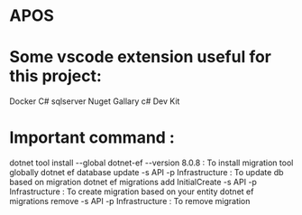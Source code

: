 # APOS

# Some vscode extension useful for this project:
Docker
C#
sqlserver
Nuget Gallary
c# Dev Kit


# Important command :

dotnet tool install --global dotnet-ef --version 8.0.8 : To install migration tool globally
dotnet ef database update -s API -p Infrastructure  : To update db based on migration
dotnet ef migrations add InitialCreate -s API -p Infrastructure : To create migration based on your entity
dotnet ef migrations remove -s API -p Infrastructure : To remove migration 


